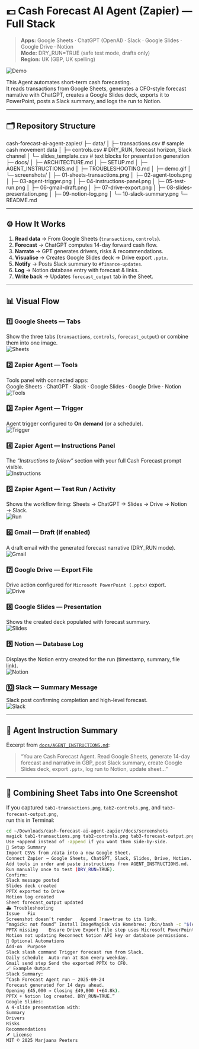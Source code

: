 # 💷 Cash Forecast AI Agent (Zapier) — Full Stack

> **Apps:** Google Sheets · ChatGPT (OpenAI) · Slack · Google Slides · Google Drive · Notion  
> **Mode:** DRY_RUN=TRUE (safe test mode, drafts only)  
> **Region:** UK (GBP, UK spelling)

![Demo](docs/demo.gif)

This Agent automates short-term cash forecasting.  
It reads transactions from Google Sheets, generates a CFO-style forecast narrative with ChatGPT, creates a Google Slides deck, exports it to PowerPoint, posts a Slack summary, and logs the run to Notion.

---

## 🗂️ Repository Structure

cash-forecast-ai-agent-zapier/
├─ data/
│ ├─ transactions.csv # sample cash movement data
│ ├─ controls.csv # DRY_RUN, forecast horizon, Slack channel
│ └─ slides_template.csv # text blocks for presentation generation
├─ docs/
│ ├─ ARCHITECTURE.md
│ ├─ SETUP.md
│ ├─ AGENT_INSTRUCTIONS.md
│ ├─ TROUBLESHOOTING.md
│ ├─ demo.gif
│ └─ screenshots/
│ ├─ 01-sheets-transactions.png
│ ├─ 02-agent-tools.png
│ ├─ 03-agent-trigger.png
│ ├─ 04-instructions-panel.png
│ ├─ 05-test-run.png
│ ├─ 06-gmail-draft.png
│ ├─ 07-drive-export.png
│ ├─ 08-slides-presentation.png
│ ├─ 09-notion-log.png
│ └─ 10-slack-summary.png
└─ README.md

---

## ⚙️ How It Works

1. **Read data** → From Google Sheets (`transactions`, `controls`).
2. **Forecast** → ChatGPT computes 14-day forward cash flow.
3. **Narrate** → GPT generates drivers, risks & recommendations.
4. **Visualise** → Creates Google Slides deck → Drive export `.pptx`.
5. **Notify** → Posts Slack summary to `#finance-updates`.
6. **Log** → Notion database entry with forecast & links.
7. **Write back** → Updates `forecast_output` tab in the Sheet.

---

## 📊 Visual Flow

### 1️⃣ Google Sheets — Tabs  
Show the three tabs (`transactions`, `controls`, `forecast_output`) or combine them into one image.  
![Sheets](docs/screenshots/01-sheets-transactions.png?raw=true)

### 2️⃣ Zapier Agent — Tools  
Tools panel with connected apps:  
Google Sheets · ChatGPT · Slack · Google Slides · Google Drive · Notion  
![Tools](docs/screenshots/02-agent-tools.png?raw=true)

### 3️⃣ Zapier Agent — Trigger  
Agent trigger configured to **On demand** (or a schedule).  
![Trigger](docs/screenshots/03-agent-trigger.png?raw=true)

### 4️⃣ Zapier Agent — Instructions Panel  
The *“Instructions to follow”* section with your full Cash Forecast prompt visible.  
![Instructions](docs/screenshots/04-instructions-panel.png?raw=true)

### 5️⃣ Zapier Agent — Test Run / Activity  
Shows the workflow firing: Sheets → ChatGPT → Slides → Drive → Notion → Slack.  
![Run](docs/screenshots/05-test-run.png?raw=true)

### 6️⃣ Gmail — Draft (if enabled)  
A draft email with the generated forecast narrative (DRY_RUN mode).  
![Gmail](docs/screenshots/06-gmail-draft.png?raw=true)

### 7️⃣ Google Drive — Export File  
Drive action configured for `Microsoft PowerPoint (.pptx)` export.  
![Drive](docs/screenshots/07-drive-export.png?raw=true)

### 8️⃣ Google Slides — Presentation  
Shows the created deck populated with forecast summary.  
![Slides](docs/screenshots/08-slides-presentation.png?raw=true)

### 9️⃣ Notion — Database Log  
Displays the Notion entry created for the run (timestamp, summary, file link).  
![Notion](docs/screenshots/09-notion-log.png?raw=true)

### 🔟 Slack — Summary Message  
Slack post confirming completion and high-level forecast.  
![Slack](docs/screenshots/10-slack-summary.png?raw=true)

---

## 🧠 Agent Instruction Summary

Excerpt from [`docs/AGENT_INSTRUCTIONS.md`](docs/AGENT_INSTRUCTIONS.md):

> “You are Cash Forecast Agent. Read Google Sheets, generate 14-day forecast and narrative in GBP, post Slack summary, create Google Slides deck, export `.pptx`, log run to Notion, update sheet…”

---

## 🧩 Combining Sheet Tabs into One Screenshot

If you captured `tab1-transactions.png`, `tab2-controls.png`, and `tab3-forecast-output.png`,  
run this in Terminal:

```bash
cd ~/Downloads/cash-forecast-ai-agent-zapier/docs/screenshots
magick tab1-transactions.png tab2-controls.png tab3-forecast-output.png -append 01-sheets-transactions.png
Use +append instead of -append if you want them side-by-side.
🧾 Setup Summary
Import CSVs from /data into a new Google Sheet.
Connect Zapier → Google Sheets, ChatGPT, Slack, Slides, Drive, Notion.
Add tools in order and paste instructions from AGENT_INSTRUCTIONS.md.
Run manually once to test (DRY_RUN=TRUE).
Confirm:
Slack message posted
Slides deck created
PPTX exported to Drive
Notion log created
Sheet forecast_output updated
🚑 Troubleshooting
Issue	Fix
Screenshot doesn’t render	Append ?raw=true to its link.
“magick: not found”	Install ImageMagick via Homebrew: /bin/bash -c "$(curl -fsSL https://raw.githubusercontent.com/Homebrew/install/HEAD/install.sh)" then brew install imagemagick.
PPTX missing	Ensure Drive Export File step uses Microsoft PowerPoint (.pptx).
Notion not updating	Reconnect Notion API key or database permissions.
🧰 Optional Automations
Add-on	Purpose
Slack slash command	Trigger forecast run from Slack.
Daily schedule	Auto-run at 8am every weekday.
Gmail send step	Send the exported PPTX to CFO.
🪄 Example Output
Slack Summary:
“Cash Forecast Agent run — 2025-09-24
Forecast generated for 14 days ahead.
Opening £45,000 → Closing £49,800 (+£4.8k).
PPTX + Notion log created. DRY_RUN=TRUE.”
Google Slides:
A 4-slide presentation with:
Summary
Drivers
Risks
Recommendations
🪶 License
MIT © 2025 Marjaana Peeters
